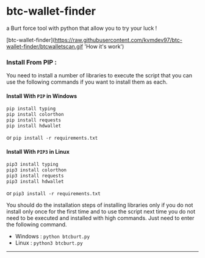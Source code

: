 # btc-wallet-finder
a Burt force tool with python that allow you to try your luck !

[btc-wallet-finder](https://raw.githubusercontent.com/kvmdev97/btc-wallet-finder/btcwalletscan.gif 'How it's work')


### Install From PIP :

You need to install a number of libraries to execute the script that you can use the following commands if you want to install them as each.

#### Install With `PIP` in Windows

```bash
pip install typing
pip install colorthon
pip install requests
pip install hdwallet
```
or `pip install -r requirements.txt`


#### Install With `PIP3` in Linux

```bash
pip3 install typing
pip3 install colorthon
pip3 install requests
pip3 install hdwallet
```
or `pip3 install -r requirements.txt`

You should do the installation steps of installing libraries only if you do not install only once for the first time and to use the script next time you do not need to be executed and installed with high commands. Just need to enter the following command.

- Windows : `python btcburt.py`
- Linux : `python3 btcburt.py`


---
